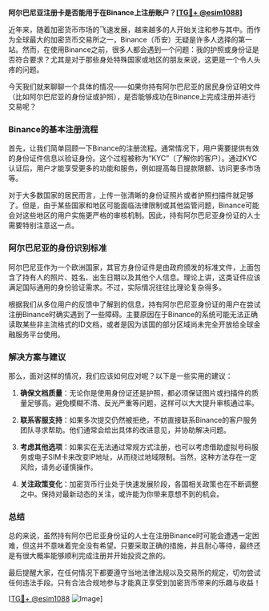 **阿尔巴尼亚注册卡是否能用于在Binance上注册账户？[[TG💪+ @esim1088](https://t.me/s/esim1088)]**

近年来，随着加密货币市场的飞速发展，越来越多的人开始关注和参与其中。而作为全球最大的加密货币交易所之一，Binance（币安）无疑是许多人选择的第一站。然而，在使用Binance之前，很多人都会遇到一个问题：我的护照或身份证是否符合要求？尤其是对于那些身处特殊国家或地区的朋友来说，这更是一个令人头疼的问题。

今天我们就来聊聊一个具体的情况——如果你持有阿尔巴尼亚的居民身份证明文件（比如阿尔巴尼亚的身份证或护照），是否能够成功在Binance上完成注册并进行交易呢？

### Binance的基本注册流程

首先，让我们简单回顾一下Binance的注册流程。通常情况下，用户需要提供有效的身份证件信息以验证身份。这个过程被称为“KYC”（了解你的客户）。通过KYC认证后，用户才能享受更多的功能和服务，例如提高每日提款限额、访问更多市场等。

对于大多数国家的居民而言，上传一张清晰的身份证照片或者护照扫描件就足够了。但是，由于某些国家和地区可能面临法律限制或其他监管问题，Binance可能会对这些地区的用户实施更严格的审核机制。因此，持有阿尔巴尼亚身份证的人士需要特别注意这一点。

### 阿尔巴尼亚的身份识别标准

阿尔巴尼亚作为一个欧洲国家，其官方身份证件是由政府颁发的标准文件，上面包含了持有人的照片、姓名、出生日期以及其他个人信息。理论上讲，这类证件应该满足国际通用的身份验证需求。不过，实际情况往往比理论复杂得多。

根据我们从多位用户的反馈中了解到的信息，持有阿尔巴尼亚身份证的用户在尝试注册Binance时确实遇到了一些障碍。主要原因在于Binance的系统可能无法正确读取某些非主流格式的ID文档，或者是因为该国的部分区域尚未完全开放给全球金融服务平台使用。

### 解决方案与建议

那么，面对这样的情况，我们应该如何应对呢？以下是一些实用的建议：

1. **确保文档质量**：无论你是使用身份证还是护照，都必须保证图片或扫描件的质量足够高。避免模糊不清、反光严重等问题，这样可以大大提升审核通过率。
   
2. **联系客服支持**：如果多次提交仍然被拒绝，不妨直接联系Binance的客户服务团队寻求帮助。他们通常会给出具体的改进意见，并协助解决问题。

3. **考虑其他选项**：如果实在无法通过常规方式注册，也可以考虑借助虚拟号码服务或电子SIM卡来改变IP地址，从而绕过地域限制。当然，这种方法存在一定风险，请务必谨慎操作。

4. **关注政策变化**：加密货币行业处于快速发展阶段，各国相关政策也在不断调整之中。保持对最新动态的关注，或许能为你带来意想不到的机会。

### 总结

总的来说，虽然持有阿尔巴尼亚身份证的人士在注册Binance时可能会遭遇一定困难，但这并不意味着完全没有希望。只要采取正确的措施，并且耐心等待，最终还是有很大概率能够顺利完成注册并开始投资之旅的。

最后提醒大家，在任何情况下都要遵守当地法律法规以及交易所的规定，切勿尝试任何违法手段。只有合法合规地参与才能真正享受到加密货币带来的乐趣与收益！

[[TG💪+ @esim1088](https://t.me/s/esim1088) ![Image](https://i.postimg.cc/4NQfJmqS/Snipaste-2025-05-13-00-14-12.png)]
